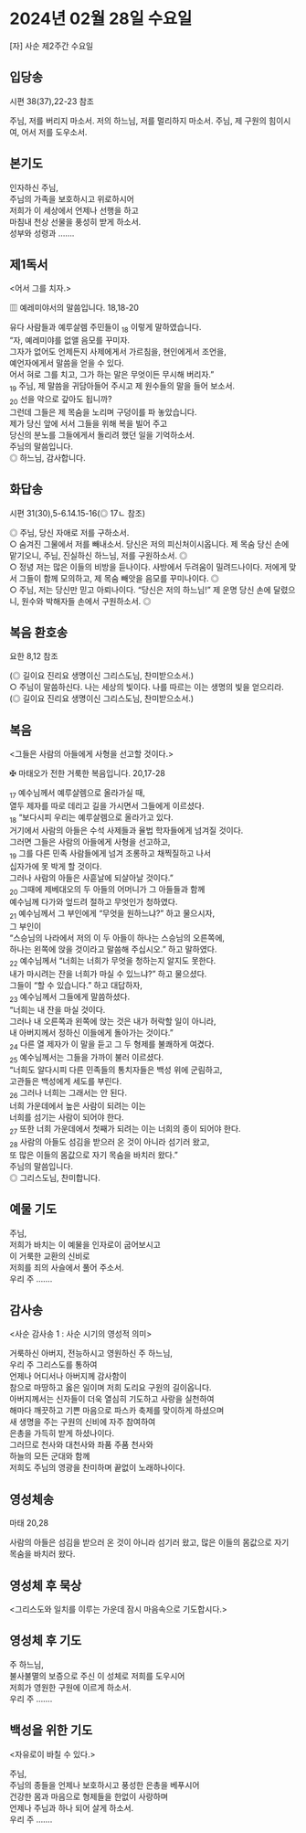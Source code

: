 # 2024년 02월 28일 수요일

[자] 사순 제2주간 수요일  


## 입당송

시편 38(37),22-23 참조

주님, 저를 버리지 마소서. 저의 하느님, 저를 멀리하지 마소서. 주님, 제 구원의 힘이시여, 어서 저를 도우소서.  
  
## 본기도

인자하신 주님,  
주님의 가족을 보호하시고 위로하시어  
저희가 이 세상에서 언제나 선행을 하고  
마침내 천상 선물을 풍성히 받게 하소서.  
성부와 성령과 …….  
  
## 제1독서

<어서 그를 치자.>

▥ 예레미야서의 말씀입니다. 18,18-20

유다 사람들과 예루살렘 주민들이 <sub>18</sub> 이렇게 말하였습니다.  
“자, 예레미야를 없앨 음모를 꾸미자.  
그자가 없어도 언제든지 사제에게서 가르침을, 현인에게서 조언을,  
예언자에게서 말씀을 얻을 수 있다.  
어서 혀로 그를 치고, 그가 하는 말은 무엇이든 무시해 버리자.”  
<sub>19</sub> 주님, 제 말씀을 귀담아들어 주시고 제 원수들의 말을 들어 보소서.  
<sub>20</sub> 선을 악으로 갚아도 됩니까?  
그런데 그들은 제 목숨을 노리며 구덩이를 파 놓았습니다.  
제가 당신 앞에 서서 그들을 위해 복을 빌어 주고  
당신의 분노를 그들에게서 돌리려 했던 일을 기억하소서.  
주님의 말씀입니다.  
◎ 하느님, 감사합니다.  
  
## 화답송

시편 31(30),5-6.14.15-16(◎ 17ㄴ 참조)

◎ 주님, 당신 자애로 저를 구하소서.  
○ 숨겨진 그물에서 저를 빼내소서. 당신은 저의 피신처이시옵니다. 제 목숨 당신 손에 맡기오니, 주님, 진실하신 하느님, 저를 구원하소서. ◎  
○ 정녕 저는 많은 이들의 비방을 듣나이다. 사방에서 두려움이 밀려드나이다. 저에게 맞서 그들이 함께 모의하고, 제 목숨 빼앗을 음모를 꾸미나이다. ◎  
○ 주님, 저는 당신만 믿고 아뢰나이다. “당신은 저의 하느님!” 제 운명 당신 손에 달렸으니, 원수와 박해자들 손에서 구원하소서. ◎  
  
## 복음 환호송

요한 8,12 참조

(◎ 길이요 진리요 생명이신 그리스도님, 찬미받으소서.)  
○ 주님이 말씀하신다. 나는 세상의 빛이다. 나를 따르는 이는 생명의 빛을 얻으리라.  
(◎ 길이요 진리요 생명이신 그리스도님, 찬미받으소서.)  
  
## 복음

<그들은 사람의 아들에게 사형을 선고할 것이다.>

✠ 마태오가 전한 거룩한 복음입니다. 20,17-28

<sub>17</sub> 예수님께서 예루살렘으로 올라가실 때,  
열두 제자를 따로 데리고 길을 가시면서 그들에게 이르셨다.  
<sub>18</sub> “보다시피 우리는 예루살렘으로 올라가고 있다.  
거기에서 사람의 아들은 수석 사제들과 율법 학자들에게 넘겨질 것이다.  
그러면 그들은 사람의 아들에게 사형을 선고하고,  
<sub>19</sub> 그를 다른 민족 사람들에게 넘겨 조롱하고 채찍질하고 나서  
십자가에 못 박게 할 것이다.  
그러나 사람의 아들은 사흗날에 되살아날 것이다.”  
<sub>20</sub> 그때에 제베대오의 두 아들의 어머니가 그 아들들과 함께  
예수님께 다가와 엎드려 절하고 무엇인가 청하였다.  
<sub>21</sub> 예수님께서 그 부인에게 “무엇을 원하느냐?” 하고 물으시자,  
그 부인이  
“스승님의 나라에서 저의 이 두 아들이 하나는 스승님의 오른쪽에,  
하나는 왼쪽에 앉을 것이라고 말씀해 주십시오.” 하고 말하였다.  
<sub>22</sub> 예수님께서 “너희는 너희가 무엇을 청하는지 알지도 못한다.  
내가 마시려는 잔을 너희가 마실 수 있느냐?” 하고 물으셨다.  
그들이 “할 수 있습니다.” 하고 대답하자,  
<sub>23</sub> 예수님께서 그들에게 말씀하셨다.  
“너희는 내 잔을 마실 것이다.  
그러나 내 오른쪽과 왼쪽에 앉는 것은 내가 허락할 일이 아니라,  
내 아버지께서 정하신 이들에게 돌아가는 것이다.”  
<sub>24</sub> 다른 열 제자가 이 말을 듣고 그 두 형제를 불쾌하게 여겼다.  
<sub>25</sub> 예수님께서는 그들을 가까이 불러 이르셨다.  
“너희도 알다시피 다른 민족들의 통치자들은 백성 위에 군림하고,  
고관들은 백성에게 세도를 부린다.  
<sub>26</sub> 그러나 너희는 그래서는 안 된다.  
너희 가운데에서 높은 사람이 되려는 이는  
너희를 섬기는 사람이 되어야 한다.  
<sub>27</sub> 또한 너희 가운데에서 첫째가 되려는 이는 너희의 종이 되어야 한다.  
<sub>28</sub> 사람의 아들도 섬김을 받으러 온 것이 아니라 섬기러 왔고,  
또 많은 이들의 몸값으로 자기 목숨을 바치러 왔다.”  
주님의 말씀입니다.  
◎ 그리스도님, 찬미합니다.  
  
## 예물 기도

주님,  
저희가 바치는 이 예물을 인자로이 굽어보시고  
이 거룩한 교환의 신비로  
저희를 죄의 사슬에서 풀어 주소서.  
우리 주 …….  
  
## 감사송

<사순 감사송 1 : 사순 시기의 영성적 의미>

거룩하신 아버지, 전능하시고 영원하신 주 하느님,  
우리 주 그리스도를 통하여  
언제나 어디서나 아버지께 감사함이  
참으로 마땅하고 옳은 일이며 저희 도리요 구원의 길이옵니다.  
아버지께서는 신자들이 더욱 열심히 기도하고 사랑을 실천하여  
해마다 깨끗하고 기쁜 마음으로 파스카 축제를 맞이하게 하셨으며  
새 생명을 주는 구원의 신비에 자주 참여하여  
은총을 가득히 받게 하셨나이다.  
그러므로 천사와 대천사와 좌품 주품 천사와  
하늘의 모든 군대와 함께  
저희도 주님의 영광을 찬미하며 끝없이 노래하나이다.  
  
## 영성체송

마태 20,28

사람의 아들은 섬김을 받으러 온 것이 아니라 섬기러 왔고, 많은 이들의 몸값으로 자기 목숨을 바치러 왔다.  
  
## 영성체 후 묵상

<그리스도와 일치를 이루는 가운데 잠시 마음속으로 기도합시다.>  
## 영성체 후 기도

주 하느님,  
불사불멸의 보증으로 주신 이 성체로 저희를 도우시어  
저희가 영원한 구원에 이르게 하소서.  
우리 주 …….  
  
## 백성을 위한 기도

<자유로이 바칠 수 있다.>

주님,  
주님의 종들을 언제나 보호하시고 풍성한 은총을 베푸시어  
건강한 몸과 마음으로 형제들을 한없이 사랑하며  
언제나 주님과 하나 되어 살게 하소서.  
우리 주 …….